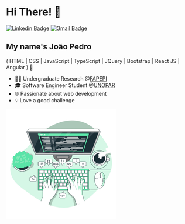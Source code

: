 <h1>Hi There! 👋</h1>

[![Linkedin Badge](https://img.shields.io/badge/-LinkedIn-6633cc?style=flat-square&logo=Linkedin&logoColor=white&link=https://www.linkedin.com/in/joao-holanda/)](https://www.linkedin.com/in/joao-holanda/)
[![Gmail Badge](https://img.shields.io/badge/-joaocmdt505@gmail.com-6633cc?style=flat-square&logo=Gmail&logoColor=white&link=mailto:joaocmdt505@gmail.com)](mailto:joaocmdt505@gmail.com)

## My name's João Pedro
( HTML | CSS | JavaScript | TypeScript | JQuery | Bootstrap | React JS | Angular ) 🚀

- 👩‍💻 Undergraduate Research @[FAPEPI](https://www.fapepi.pi.gov.br/)
- 🎓 Software Engineer Student @[UNOPAR](https://www.unopar.com.br/)
- 🌐 Passionate about web development
- 💡 Love a good challenge

<div align="left">
  
<img align="left" alt="Code Typing" src="./code-typing.jpg" height="300px" width="300px"/>
  
 </div>
